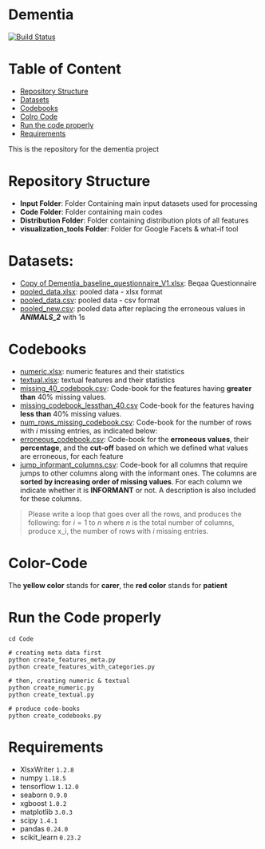 # Dementia

[![Build Status](https://travis-ci.org/joemccann/dillinger.svg?branch=master)](https://travis-ci.org/joemccann/dillinger)

Table of Content
================

- [Repository Structure](#repository-structure)
- [Datasets](#datasets)
- [Codebooks](#codebooks)
- [Colro Code](#color-code)
- [Run the code properly](#run-the-code-properly)
- [Requirements](#requirements)

This is the repository for the dementia project

# Repository Structure

  - **Input Folder**: Folder Containing main input datasets used for processing
  - **Code Folder**: Folder containing main codes
  - **Distribution Folder**: Folder containing distribution plots of all features
  - **visualization_tools Folder**: Folder for Google Facets \& what-if tool

# Datasets:

  - [Copy of Dementia_baseline_questionnaire_V1.xlsx](https://bitbucket.org/HiyamGh/dementia/src/master/input/Copy%20of%20Dementia_baseline_questionnaire_V1.xlsx): Beqaa Questionnaire
  - [pooled_data.xlsx](https://bitbucket.org/HiyamGh/dementia/src/master/input/pooled_data.xlsx): pooled data - xlsx format
  - [pooled_data.csv](https://bitbucket.org/HiyamGh/dementia/src/master/input/pooled_data.csv): pooled data - csv format
  - [pooled_new.csv](https://bitbucket.org/HiyamGh/dementia/src/master/input/pooled_new.csv): pooled data after replacing the erroneous values in ***ANIMALS_2*** with 1s

# Codebooks

  - [numeric.xlsx](https://bitbucket.org/HiyamGh/dementia/src/master/input/codebooks/numeric.xlsx): numeric features and their statistics
  - [textual.xlsx](https://bitbucket.org/HiyamGh/dementia/src/master/input/codebooks/textual.xlsx): textual features and their statistics
  - [missing_40_codebook.csv](https://bitbucket.org/HiyamGh/dementia/src/master/input/codebooks/missing_40_codebook.csv): Code-book for the features having **greater than** 40% missing values.
  - [missing_codebook_lessthan_40.csv](https://bitbucket.org/HiyamGh/dementia/src/master/input/codebooks/missing_codebook_lessthan_40.csv) Code-book for the features having **less than** 40% missing values.
  - [num_rows_missing_codebook.csv](https://bitbucket.org/HiyamGh/dementia/src/master/input/codebooks/num_rows_missing_entries_codebook.csv): Code-book for the number of rows with $i$ missing entries, as indicated below:
  - [erroneous_codebook.csv](https://bitbucket.org/HiyamGh/dementia/src/master/input/codebooks/erroneous_codebook.csv): Code-book for the **erroneous values**, their **percentage**, and the **cut-off** based on which we defined what values are erroneous, for each feature
  - [jump_informant_columns.csv](https://bitbucket.org/HiyamGh/dementia/src/master/input/codebooks/jump_informant_columns.csv): Code-book for all columns that require jumps to other columns along with the informant ones. The columns are **sorted by increasing order of missing values**. For each column we indicate whether it is **INFORMANT** or not. A description is also included for these columns.
  >  Please write a loop that goes over all the rows, and produces the following: for $i= 1$ to $n$ where $n$ is the total number of columns, produce x_i, the number of rows with $i$ missing entries.

# Color-Code

  The **yellow color** stands for **carer**, the **red color** stands for **patient**

# Run the Code properly
```
cd Code

# creating meta data first
python create_features_meta.py
python create_features_with_categories.py

# then, creating numeric & textual
python create_numeric.py
python create_textual.py

# produce code-books
python create_codebooks.py
```
# Requirements
   - XlsxWriter ```1.2.8```
   - numpy ```1.18.5```
   - tensorflow ```1.12.0```
   - seaborn ```0.9.0```
   - xgboost ```1.0.2```
   - matplotlib ```3.0.3```
   - scipy ```1.4.1```
   - pandas ```0.24.0```
   - scikit_learn ```0.23.2```
